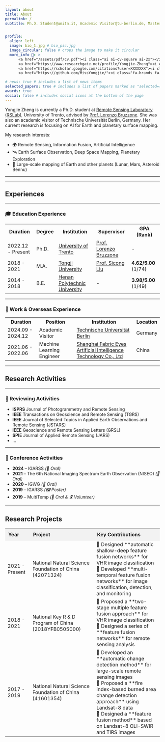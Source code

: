 ```yaml
---
layout: about
title: About
permalink: /
subtitle: Ph.D. Student@unitn.it, Academic Visitor@tu-berlin.de, Master@tongji.edu.cn


profile:
  align: left
  image: bio_1.jpg # bio_pic.jpg
  image_circular: false # crops the image to make it circular
  more_info 🔗: >
      <a href="/assets/pdf/cv.pdf"><i class="ai ai-cv-square ai-2x"></i></a>
      <a href="https://www.researchgate.net/profile/Yongjie-Zheng"><i class="fa-brands fa-linkedin fa-2x"></i></a>
      <a href="https://scholar.google.com/citations?user=XXXXXXX"><i class="ai ai-google-scholar-square ai-2x"></i></a>
      <a href="https://github.com/MissYongjie/"><i class="fa-brands fa-square-github fa-2x"></i></a>

# news: true # includes a list of news items
selected_papers: true # includes a list of papers marked as "selected={true}"
awards: true
social: false # includes social icons at the bottom of the page
---
```

Yongjie Zheng is currently a Ph.D. student at [Remote Sensing Laboratory (RSLab)](https://rslab.disi.unitn.it/), University of Trento, advised by  [Prof. Lorenzo Bruzzone](https://rslab.disi.unitn.it/people/#LorenzoBruzzone). She was also an academic visitor of Technische Universität Berlin, Germany. Her current research is focusing on AI for Earth and planetary surface mapping.

My research interests:
<ul>
  <li>🌍 Remote Sensing, Information Fusion, Artificial Intelligence</li>
  <li>🛰️ Earth Surface Observation, Deep Space Mapping, Planetary Exploration</li>
  <li>📡 Large-scale mapping of Earth and other planets (Lunar, Mars, Asteroid Bennu)</li>
</ul>

---
---
## Experiences
---
### 🎓 Education Experience
<table style="width:100%; font-size:16px;">
  <tr>
    <th>Duration</th>
    <th>Degree</th>
    <th>Institution</th>
    <th>Supervisor</th>
    <th>GPA (Rank)</th>
  </tr>
  <tr>
    <td>2022.12 - Present</td>
    <td>Ph.D.</td>
    <td><a href="https://www.unitn.it/">University of Trento</a></td>
    <td><a href="https://rslab.disi.unitn.it/people/#LorenzoBruzzone">Prof. Lorenzo Bruzzone</a></td>
    <td>-</td>
  </tr>
  <tr>
    <td>2018 - 2021</td>
    <td>M.A.</td>
    <td><a href="https://www.tongji.edu.cn/">Tongji University</a></td>
    <td><a href="https://scholar.google.com/citations?user=SicongLiu">Prof. Sicong Liu</a></td>
    <td><b>4.62/5.00</b> (1/74)</td>
  </tr>
  <tr>
    <td>2014 - 2018</td>
    <td>B.E.</td>
    <td><a href="https://www.hpu.edu.cn/">Henan Polytechnic University</a></td>
    <td>-</td>
    <td><b>3.98/5.00</b> (1/49)</td>
  </tr>
</table>

---
### 💼 Work & Overseas Experience
<table style="width:100%; font-size:16px;">
  <tr>
    <th>Duration</th>
    <th>Position</th>
    <th>Institution</th>
    <th>Location</th>
  </tr>
  <tr>
    <td>2024.09 - 2024.12</td>
    <td>Academic Visitor</td>
    <td><a href="https://www.tu-berlin.de/">Technische Universität Berlin</a></td>
    <td>Germany</td>
  </tr>
  <tr>
    <td>2021.06 - 2022.06</td>
    <td>Machine Learning Engineer</td>
    <td><a href="https://www.fabric-eyes.com/">Shanghai Fabric Eyes Artificial Intelligence Technology Co., Ltd</a></td>
    <td>China</td>
  </tr>
</table>

---
## Research Activities  
---
### 📝 Reviewing Activities  
- **ISPRS** Journal of Photogrammetry and Remote Sensing
- **IEEE** Transactions on Geoscience and Remote Sensing (TGRS)
- **IEEE** Journal of Selected Topics in Applied Earth Observations and Remote Sensing (JSTARS)
- **IEEE** Geoscience and Remote Sensing Letters (GRSL)
- **SPIE** Journal of Applied Remote Sensing (JARS)
- ...
---
### 🎤 Conference Activities  
- **2024** – IGARSS _(🎤 Oral)_  
- **2021** – The 6th National Imaging Spectrum Earth Observation (NISEO) _(🎤 Oral)_  
- **2020** – IGWG _(🎤 Oral)_  
- **2019** – IGARSS _(🖼️ Poster)_  
- **2019** – MultiTemp _(🎤 Oral & 🎗️ Volunteer)_  
---

## Research Projects  
<table style="width:100%; font-size:16px; border-collapse: collapse;">
  <tr>
    <th style="background-color: #f2f2f2; text-align: left; padding: 10px;">Year</th>
    <th style="background-color: #f2f2f2; text-align: left; padding: 10px;">Project</th>
    <th style="background-color: #f2f2f2; text-align: left; padding: 10px;">Key Contributions</th>
  </tr>
  <tr>
    <td>2021 - Present</td>
    <td>National Natural Science Foundation of China (42071324)</td>
    <td>
      🔹 Designed **automatic shallow-deep feature fusion networks** for VHR image classification<br>
      🔹 Developed **multi-temporal feature fusion networks** for image classification, detection, and monitoring
    </td>
  </tr>
  <tr>
    <td>2018 - 2021</td>
    <td>National Key R & D Program of China (2018YFB0505000)</td>
    <td>
      🔹 Proposed a **two-stage multiple feature fusion approach** for VHR image classification<br>
      🔹 Designed a series of **feature fusion networks** for remote sensing analysis
    </td>
  </tr>
  <tr>
    <td>2017 - 2019</td>
    <td>National Natural Science Foundation of China (41601354)</td>
    <td>
      🔹 Developed an **automatic change detection method** for large-scale remote sensing images<br>
      🔹 Proposed a **fire index-based burned area change detection approach** using Landsat-8 data<br>
      🔹 Designed a **feature fusion method** based on Landsat-8 OLI-SWIR and TIRS images
    </td>
  </tr>
</table>
